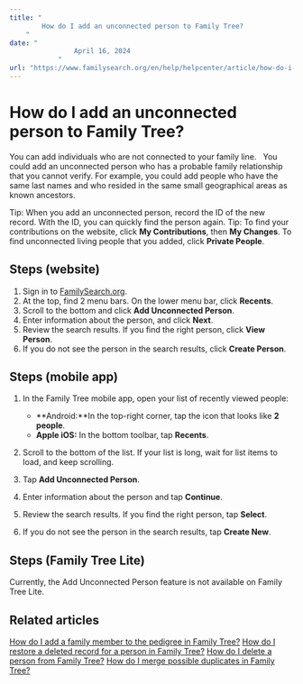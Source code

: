 ```yaml
---
title: "
        How do I add an unconnected person to Family Tree?
    "
date: "
                April 16, 2024
            "
url: "https://www.familysearch.org/en/help/helpcenter/article/how-do-i-add-an-unconnected-person-to-family-tree"
---
```


# How do I add an unconnected person to Family Tree?

You can add individuals who are not connected to your family line.
 
You could add an unconnected person who has a probable family relationship that you cannot verify. For example, you could add people who have the same last names and who resided in the same small geographical areas as known ancestors.

Tip: When you add an unconnected person, record the ID of the new record. With the ID, you can quickly find the person again.
Tip: To find your contributions on the website, click **My Contributions**, then **My Changes**. To find unconnected living people that you added, click **Private People**.

## Steps (website)

1. Sign in to [FamilySearch.org](https://FamilySearch.org).
2. At the top, find 2 menu bars. On the lower menu bar, click **Recents**.
3. Scroll to the bottom and click **Add Unconnected Person**.
4. Enter information about the person, and click **Next**.
5. Review the search results. If you find the right person, click **View Person**.
6. If you do not see the person in the search results, click **Create Person**.

## Steps (mobile app)

1. In the Family Tree mobile app, open your list of recently viewed people:

	* **Android:**In the top\-right corner, tap the icon that looks like **2 people**.
	* **Apple iOS:** In the bottom toolbar, tap **Recents**.
2. Scroll to the bottom of the list. If your list is long, wait for list items to load, and keep scrolling.
3. Tap **Add Unconnected Person**.
4. Enter information about the person and tap **Continue**.
5. Review the search results. If you find the right person, tap **Select**.
6. If you do not see the person in the search results, tap **Create New**.

## Steps (Family Tree Lite)

Currently, the Add Unconnected Person feature is not available on Family Tree Lite.

## Related articles

[How do I add a family member to the pedigree in Family Tree?](https://www.familysearch.org/en/help/helpcenter/article/how-do-i-add-a-family-member-to-the-pedigree-in-family-tree)
[How do I restore a deleted record for a person in Family Tree?](https://www.familysearch.org/en/help/helpcenter/article/how-do-i-restore-a-deleted-record-for-a-person-in-family-tree)
[How do I delete a person from Family Tree?](https://www.familysearch.org/en/help/helpcenter/article/how-do-i-delete-a-person-from-family-tree)
[How do I merge possible duplicates in Family Tree?](https://www.familysearch.org/en/help/helpcenter/article/how-do-i-merge-possible-duplicates-in-family-tree)